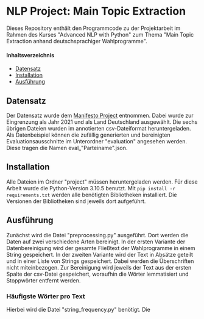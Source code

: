 # NLP Project: Main Topic Extraction
Dieses Repository enthält den Programmcode zu der Projektarbeit im Rahmen des Kurses "Advanced NLP with Python" zum Thema "Main Topic Extraction anhand deutschsprachiger Wahlprogramme". 


#### Inhaltsverzeichnis
- [Datensatz](#datensatz)
- [Installation](#installation)
- [Ausführung](#ausführung)


## Datensatz
Der Datensatz wurde dem [Manifesto Project](https://visuals.manifesto-project.wzb.eu/mpdb-shiny/cmp_dashboard_dataset/) entnommen. Dabei wurde zur Eingrenzung als Jahr 2021 und als Land Deutschland ausgewählt. Die sechs übrigen Dateien wurden im annotierten csv-Dateiformat heruntergeladen. 
Als Datenbeispiel können die zufällig generierten und bereinigten Evaluationsausschnitte im Unterordner "evaluation" angesehen werden. Diese tragen die Namen eval_"Parteiname".json. 

## Installation
Alle Dateien im Ordner "project" müssen heruntergeladen werden. 
Für diese Arbeit wurde die Python-Version 3.10.5 benutzt.
Mit `pip install -r requirements.txt` werden alle benötigten Bibliotheken installiert. Die Versionen der Bibliotheken sind jeweils dort aufgeführt. 

## Ausführung
Zunächst wird die Datei "preprocessing.py" ausgeführt. Dort werden die Daten auf zwei verschiedene Arten bereinigt. In der ersten Variante der Datenbereinigung wird der gesamte Fließtext der Wahlprogramme in einem String gespeichert. In der zweiten Variante wird der Text in Absätze geteilt und in einer Liste von Strings gespeichert. Dabei werden die Überschriften nicht miteinbezogen. Zur Bereinigung wird jeweils der Text aus der ersten Spalte der csv-Datei gespeichert, woraufhin die Wörter lemmatisiert und Stoppwörter entfernt werden. 

### Häufigste Wörter pro Text
Hierbei wird die Datei "string_frequency.py" benötigt. Die 
